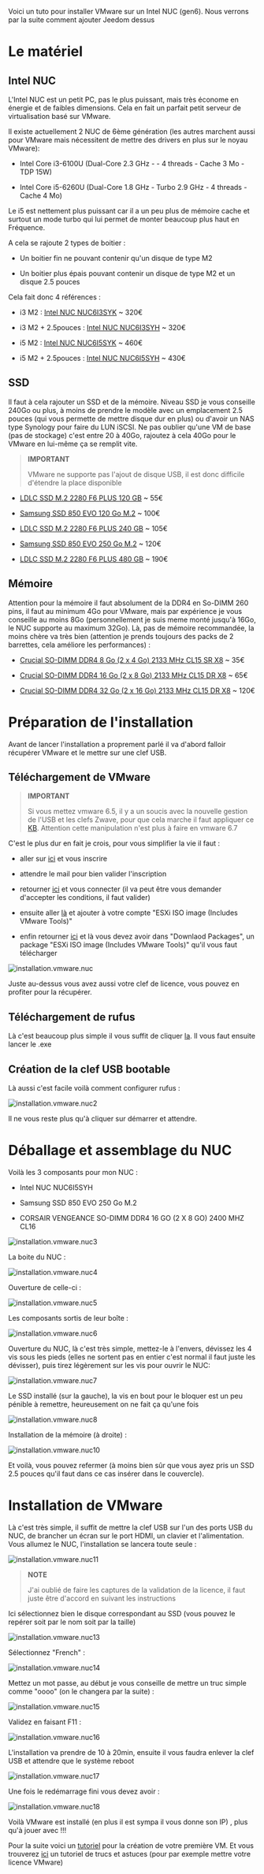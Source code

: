 Voici un tuto pour installer VMware sur un Intel NUC (gen6). Nous
verrons par la suite comment ajouter Jeedom dessus

Le matériel 
===========

Intel NUC 
---------

L'Intel NUC est un petit PC, pas le plus puissant, mais très économe en
énergie et de faibles dimensions. Cela en fait un parfait petit serveur
de virtualisation basé sur VMware.

Il existe actuellement 2 NUC de 6ème génération (les autres marchent
aussi pour VMware mais nécessitent de mettre des drivers en plus sur le
noyau VMware):

-   Intel Core i3-6100U (Dual-Core 2.3 GHz - - 4 threads - Cache 3 Mo -
    TDP 15W)

-   Intel Core i5-6260U (Dual-Core 1.8 GHz - Turbo 2.9 GHz - 4 threads -
    Cache 4 Mo)

Le i5 est nettement plus puissant car il a un peu plus de mémoire cache
et surtout un mode turbo qui lui permet de monter beaucoup plus haut en
Fréquence.

A cela se rajoute 2 types de boitier :

-   Un boitier fin ne pouvant contenir qu'un disque de type M2

-   Un boitier plus épais pouvant contenir un disque de type M2 et un
    disque 2.5 pouces

Cela fait donc 4 références :

-   i3 M2 : [Intel NUC
    NUC6I3SYK](http://www.ldlc.com/fiche/PB00203086.html) \~ 320€

-   i3 M2 + 2.5pouces : [Intel NUC
    NUC6I3SYH](http://www.ldlc.com/fiche/PB00203148.html) \~ 320€

-   i5 M2 : [Intel NUC
    NUC6I5SYK](http://www.ldlc.com/fiche/PB00203084.html) \~ 460€

-   i5 M2 + 2.5pouces : [Intel NUC
    NUC6I5SYH](http://www.ldlc.com/fiche/PB00202760.html) \~ 430€

SSD 
---

Il faut à cela rajouter un SSD et de la mémoire. Niveau SSD je vous
conseille 240Go ou plus, à moins de prendre le modèle avec un
emplacement 2.5 pouces (qui vous permette de mettre disque dur en plus)
ou d'avoir un NAS type Synology pour faire du LUN iSCSI. Ne pas oublier
qu'une VM de base (pas de stockage) c'est entre 20 à 40Go, rajoutez à
cela 40Go pour le VMware en lui-même ça se remplit vite.

> **IMPORTANT**
>
> VMware ne supporte pas l'ajout de disque USB, il est donc difficile
> d'étendre la place disponible

-   [LDLC SSD M.2 2280 F6 PLUS 120
    GB](http://www.ldlc.com/fiche/PB00203635.html) \~ 55€

-   [Samsung SSD 850 EVO 120 Go
    M.2](http://www.ldlc.com/fiche/PB00185923.html) \~ 100€

-   [LDLC SSD M.2 2280 F6 PLUS 240
    GB](http://www.ldlc.com/fiche/PB00203636.html) \~ 105€

-   [Samsung SSD 850 EVO 250 Go
    M.2](http://www.ldlc.com/fiche/PB00185924.html) \~ 120€

-   [LDLC SSD M.2 2280 F6 PLUS 480
    GB](http://www.ldlc.com/fiche/PB00207301.html) \~ 190€

Mémoire 
-------

Attention pour la mémoire il faut absolument de la DDR4 en So-DIMM 260
pins, il faut au minimum 4Go pour VMware, mais par expérience je vous
conseille au moins 8Go (personnellement je suis meme monté jusqu'à 16Go,
le NUC supporte au maximum 32Go). Là, pas de mémoire recommandée, la
moins chère va très bien (attention je prends toujours des packs de 2
barrettes, cela améliore les performances) :

-   [Crucial SO-DIMM DDR4 8 Go (2 x 4 Go) 2133 MHz CL15 SR
    X8](http://www.ldlc.com/fiche/PB00204134.html) \~ 35€

-   [Crucial SO-DIMM DDR4 16 Go (2 x 8 Go) 2133 MHz CL15 DR
    X8](http://www.ldlc.com/fiche/PB00204135.html) \~ 65€

-   [Crucial SO-DIMM DDR4 32 Go (2 x 16 Go) 2133 MHz CL15 DR
    X8](http://www.ldlc.com/fiche/PB00204136.html) \~ 120€

Préparation de l'installation 
=============================

Avant de lancer l'installation a proprement parlé il va d'abord falloir
récupérer VMware et le mettre sur une clef USB.

Téléchargement de VMware 
------------------------

> **IMPORTANT**
>
> Si vous mettez vmware 6.5, il y a un soucis avec la nouvelle gestion
> de l'USB et les clefs Zwave, pour que cela marche il faut appliquer ce
> [KB](https://kb.vmware.com/selfservice/microsites/search.do?language=en_US&cmd=displayKC&externalId=2147650). Attention cette manipulation n'est plus à faire en vmware 6.7

C'est le plus dur en fait je crois, pour vous simplifier la vie il faut
:

-   aller sur
    [ici](https://my.vmware.com/en/web/vmware/evalcenter?p=free-esxi6)
    et vous inscrire

-   attendre le mail pour bien valider l'inscription

-   retourner
    [ici](https://my.vmware.com/en/web/vmware/evalcenter?p=free-esxi6)
    et vous connecter (il va peut être vous demander d'accepter les
    conditions, il faut valider)

-   ensuite aller
    [là](https://my.vmware.com/fr/web/vmware/details?productId=491&downloadGroup=ESXI60U2)
    et ajouter à votre compte "ESXi ISO image (Includes VMware Tools)"

-   enfin retourner
    [ici](https://my.vmware.com/en/web/vmware/evalcenter?p=free-esxi6)
    et là vous devez avoir dans "Downlaod Packages", un package "ESXi
    ISO image (Includes VMware Tools)" qu'il vous faut télécharger

![installation.vmware.nuc](images/installation.vmware.nuc.PNG)

Juste au-dessus vous avez aussi votre clef de licence, vous pouvez en
profiter pour la récupérer.

Téléchargement de rufus 
-----------------------

Là c'est beaucoup plus simple il vous suffit de cliquer
[la](http://rufus.akeo.ie/downloads/rufus-2.9.exe). Il vous faut ensuite
lancer le .exe

Création de la clef USB bootable 
--------------------------------

Là aussi c'est facile voilà comment configurer rufus :

![installation.vmware.nuc2](images/installation.vmware.nuc2.PNG)

Il ne vous reste plus qu'à cliquer sur démarrer et attendre.

Déballage et assemblage du NUC 
==============================

Voilà les 3 composants pour mon NUC :

-   Intel NUC NUC6I5SYH

-   Samsung SSD 850 EVO 250 Go M.2

-   CORSAIR VENGEANCE SO-DIMM DDR4 16 GO (2 X 8 GO) 2400 MHZ CL16

![installation.vmware.nuc3](images/installation.vmware.nuc3.jpg)

La boite du NUC :

![installation.vmware.nuc4](images/installation.vmware.nuc4.jpg)

Ouverture de celle-ci :

![installation.vmware.nuc5](images/installation.vmware.nuc5.jpg)

Les composants sortis de leur boîte :

![installation.vmware.nuc6](images/installation.vmware.nuc6.jpg)

Ouverture du NUC, là c'est très simple, mettez-le à l'envers, dévissez
les 4 vis sous les pieds (elles ne sortent pas en entier c'est normal il
faut juste les dévisser), puis tirez légèrement sur les vis pour ouvrir
le NUC:

![installation.vmware.nuc7](images/installation.vmware.nuc7.jpg)

Le SSD installé (sur la gauche), la vis en bout pour le bloquer est un
peu pénible à remettre, heureusement on ne fait ça qu'une fois

![installation.vmware.nuc8](images/installation.vmware.nuc8.jpg)

Installation de la mémoire (à droite) :

![installation.vmware.nuc10](images/installation.vmware.nuc10.jpg)

Et voilà, vous pouvez refermer (à moins bien sûr que vous ayez pris un
SSD 2.5 pouces qu'il faut dans ce cas insérer dans le couvercle).

Installation de VMware 
======================

Là c'est très simple, il suffit de mettre la clef USB sur l'un des ports
USB du NUC, de brancher un écran sur le port HDMI, un clavier et
l'alimentation. Vous allumez le NUC, l'installation se lancera toute
seule :

![installation.vmware.nuc11](images/installation.vmware.nuc11.jpg)

> **NOTE**
>
> J'ai oublié de faire les captures de la validation de la licence, il
> faut juste être d'accord en suivant les instructions

Ici sélectionnez bien le disque correspondant au SSD (vous pouvez le
repérer soit par le nom soit par la taille)

![installation.vmware.nuc13](images/installation.vmware.nuc13.jpg)

Sélectionnez "French" :

![installation.vmware.nuc14](images/installation.vmware.nuc14.jpg)

Mettez un mot passe, au début je vous conseille de mettre un truc simple
comme "oooo" (on le changera par la suite) :

![installation.vmware.nuc15](images/installation.vmware.nuc15.jpg)

Validez en faisant F11 :

![installation.vmware.nuc16](images/installation.vmware.nuc16.jpg)

L'installation va prendre de 10 à 20min, ensuite il vous faudra enlever
la clef USB et attendre que le système reboot

![installation.vmware.nuc17](images/installation.vmware.nuc17.jpg)

Une fois le redémarrage fini vous devez avoir :

![installation.vmware.nuc18](images/installation.vmware.nuc18.jpg)

Voilà VMware est installé (en plus il est sympa il vous donne son IP) ,
plus qu'à jouer avec !!!

Pour la suite voici un
[tutoriel](https://jeedom.github.io/documentation/howto/fr_FR/doc-howto-vmware.creer_une_vm.html)
pour la création de votre première VM. Et vous trouverez
[ici](https://jeedom.github.io/documentation/howto/fr_FR/doc-howto-vmware.trucs_et_astuces.html)
un tutoriel de trucs et astuces (pour par exemple mettre votre licence
VMware)
